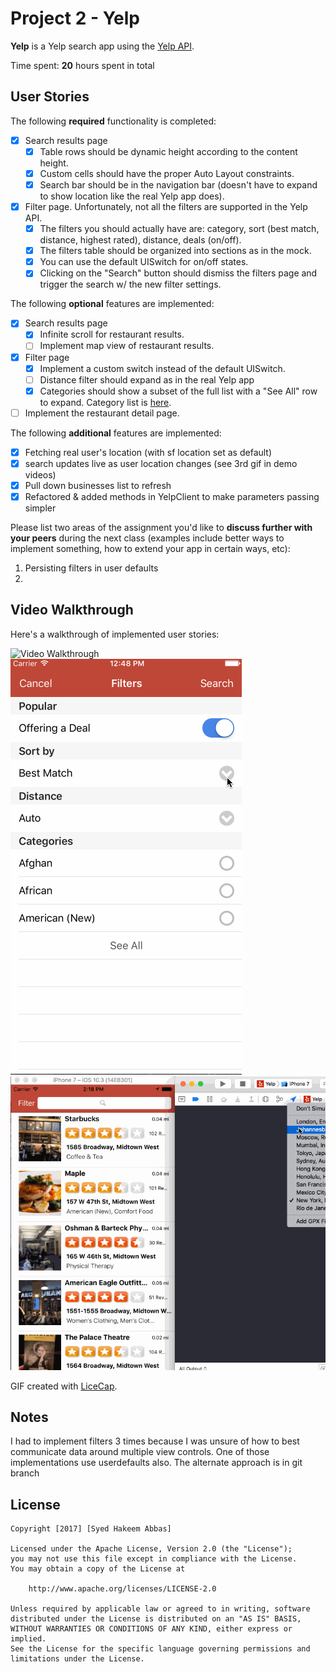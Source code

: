 # Project 2 - Yelp

**Yelp** is a Yelp search app using the [Yelp API](http://www.yelp.com/developers/documentation/v2/search_api).

Time spent: **20** hours spent in total

## User Stories

The following **required** functionality is completed:

- [x] Search results page
   - [x] Table rows should be dynamic height according to the content height.
   - [x] Custom cells should have the proper Auto Layout constraints.
   - [x] Search bar should be in the navigation bar (doesn't have to expand to show location like the real Yelp app does).
- [x] Filter page. Unfortunately, not all the filters are supported in the Yelp API.
   - [x] The filters you should actually have are: category, sort (best match, distance, highest rated), distance, deals (on/off).
   - [x] The filters table should be organized into sections as in the mock.
   - [x] You can use the default UISwitch for on/off states.
   - [x] Clicking on the "Search" button should dismiss the filters page and trigger the search w/ the new filter settings.

The following **optional** features are implemented:

- [x] Search results page
   - [x] Infinite scroll for restaurant results.
   - [ ] Implement map view of restaurant results.
- [x] Filter page
   - [x] Implement a custom switch instead of the default UISwitch.
   - [ ] Distance filter should expand as in the real Yelp app
   - [x] Categories should show a subset of the full list with a "See All" row to expand. Category list is [here](http://www.yelp.com/developers/documentation/category_list).
- [ ] Implement the restaurant detail page.

The following **additional** features are implemented:
- [x] Fetching real user's location (with sf location set as default)
- [x] search updates live as user location changes (see 3rd gif in demo videos)
- [x] Pull down businesses list to refresh
- [x] Refactored & added methods in YelpClient to make parameters passing simpler

Please list two areas of the assignment you'd like to **discuss further with your peers** during the next class (examples include better ways to implement something, how to extend your app in certain ways, etc):

1. Persisting filters in user defaults
2. 

## Video Walkthrough

Here's a walkthrough of implemented user stories:

<img src='https://github.com/hakeemsyd/Yelp/blob/master/demo/assignment2.1.gif' title='Video Walkthrough' width='' alt='Video Walkthrough' />


<img src='https://github.com/hakeemsyd/Yelp/blob/master/demo/assignment2.2.gif' title='Video Walkthrough' width='' alt='Video Walkthrough' />

<img src='https://github.com/hakeemsyd/Yelp/blob/master/demo/assignment2.3.gif' title='Video Walkthrough' width='' alt='Video Walkthrough' />

GIF created with [LiceCap](http://www.cockos.com/licecap/).

## Notes

I had to implement filters 3 times because I was unsure of how to best communicate data around multiple view controls. One of those implementations use userdefaults also. The alternate approach is in git branch

## License

    Copyright [2017] [Syed Hakeem Abbas]

    Licensed under the Apache License, Version 2.0 (the "License");
    you may not use this file except in compliance with the License.
    You may obtain a copy of the License at

        http://www.apache.org/licenses/LICENSE-2.0

    Unless required by applicable law or agreed to in writing, software
    distributed under the License is distributed on an "AS IS" BASIS,
    WITHOUT WARRANTIES OR CONDITIONS OF ANY KIND, either express or implied.
    See the License for the specific language governing permissions and
    limitations under the License.
